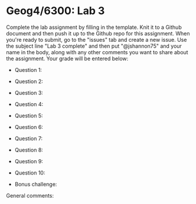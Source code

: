 # Geog4/6300: Lab 3

Complete the lab assignment by filling in the template. Knit it to a Github document and then push it up to the Github repo for this assignment. When you're ready to submit, go to the "issues" tab and create a new issue. Use the subject line "Lab 3 complete" and then put "@jshannon75" and your name in the body, along with any other comments you want to share about the assignment. Your grade will be entered below:

* Question 1:<p>
* Question 2:<p>
* Question 3:<p>
* Question 4:<p>
* Question 5:<p>
* Question 6:<p>
* Question 7:<p>
* Question 8:<p>
* Question 9:<p>
* Question 10:<p>
* Bonus challenge: <p>
<p>
General comments: 
